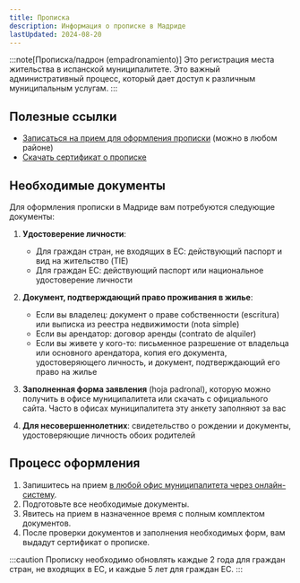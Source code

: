 ```yaml
---
title: Прописка
description: Информация о прописке в Мадриде
lastUpdated: 2024-08-20
---
```


:::note[Прописка/падрон (empadronamiento)]
Это регистрация места жительства в испанской муниципалитете. Это важный административный процесс, который дает доступ к различным муниципальным услугам.
:::

## Полезные ссылки

- [Записаться на прием для оформления прописки](https://servpub.madrid.es/GNSIS_WBCIUDADANO/tramite.do) (можно в любом районе)
- [Скачать сертификат о прописке](https://sede.madrid.es/sites/v/index.jsp?vgnextoid=23ccdd9d6baed010VgnVCM2000000c205a0aRCRD&vgnextchannel=23a99c5ffb020310VgnVCM100000171f5a0aRCRD)

## Необходимые документы

Для оформления прописки в Мадриде вам потребуются следующие документы:

1. **Удостоверение личности**:
    - Для граждан стран, не входящих в ЕС: действующий паспорт и вид на жительство (TIE)
    - Для граждан ЕС: действующий паспорт или национальное удостоверение личности
    

2. **Документ, подтверждающий право проживания в жилье**:
    - Если вы владелец: документ о праве собственности (escritura) или выписка из реестра недвижимости (nota simple)
    - Если вы арендатор: договор аренды (contrato de alquiler)
    - Если вы живете у кого-то: письменное разрешение от владельца или основного арендатора, копия его документа, удостоверяющего личность, и документ, подтверждающий его право на жилье

3. **Заполненная форма заявления** (hoja padronal), которую можно получить в офисе муниципалитета или скачать с официального сайта. Часто в офисах муниципалитета эту анкету заполняют за вас

4. **Для несовершеннолетних**: свидетельство о рождении и документы, удостоверяющие личность обоих родителей

## Процесс оформления

1. Запишитесь на прием [в любой офис муниципалитета через онлайн-систему](https://servpub.madrid.es/GNSIS_WBCIUDADANO/tramite.do).
2. Подготовьте все необходимые документы.
3. Явитесь на прием в назначенное время с полным комплектом документов.
4. После проверки документов и заполнения необходимых форм, вам выдадут сертификат о прописке.

:::caution
Прописку необходимо обновлять каждые 2 года для граждан стран, не входящих в ЕС, и каждые 5 лет для граждан ЕС.
:::
